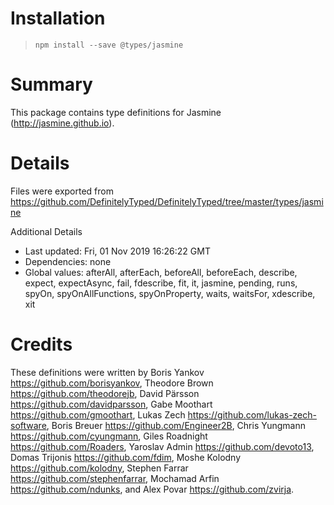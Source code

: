 # Installation
> `npm install --save @types/jasmine`

# Summary
This package contains type definitions for Jasmine (http://jasmine.github.io).

# Details
Files were exported from https://github.com/DefinitelyTyped/DefinitelyTyped/tree/master/types/jasmine

Additional Details
 * Last updated: Fri, 01 Nov 2019 16:26:22 GMT
 * Dependencies: none
 * Global values: afterAll, afterEach, beforeAll, beforeEach, describe, expect, expectAsync, fail, fdescribe, fit, it, jasmine, pending, runs, spyOn, spyOnAllFunctions, spyOnProperty, waits, waitsFor, xdescribe, xit

# Credits
These definitions were written by Boris Yankov <https://github.com/borisyankov>, Theodore Brown <https://github.com/theodorejb>, David Pärsson <https://github.com/davidparsson>, Gabe Moothart <https://github.com/gmoothart>, Lukas Zech <https://github.com/lukas-zech-software>, Boris Breuer <https://github.com/Engineer2B>, Chris Yungmann <https://github.com/cyungmann>, Giles Roadnight <https://github.com/Roaders>, Yaroslav Admin <https://github.com/devoto13>, Domas Trijonis <https://github.com/fdim>, Moshe Kolodny <https://github.com/kolodny>, Stephen Farrar <https://github.com/stephenfarrar>, Mochamad Arfin <https://github.com/ndunks>, and Alex Povar <https://github.com/zvirja>.
